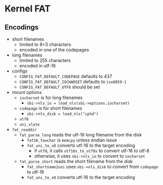 Kernel FAT
==========

## Encodings

- short filenames
  - limited to 8+3 characters
  - encoded in one of the codepages
- long filenames
  - limited to 255 characters
  - encoded in utf-16
- configs
  - `CONFIG_FAT_DEFAULT_CODEPAGE` defaults to 437
  - `CONFIG_FAT_DEFAULT_IOCHARSET` defaults to `iso8859-1`
  - `CONFIG_FAT_DEFAULT_UTF8` should be set
- mount options
  - `iocharset` is for long filenames
    - `sbi->nls_io = load_nls(sbi->options.iocharset)`
  - `codepage` is for short filenames
    - `sbi->nls_disk = load_nls("cp%d")`
  - `utf8`
  - `uni_xlate`
- `fat_readdir`
  - `fat_parse_long` reads the utf-16 long filename from the disk
    - `fat16_towchar` is `memcpy` unless endian issue
    - `fat_uni_to_x8` converts utf-16 to the target encoding
      - if `utf8`, it calls `utf16s_to_utf8s` to convert utf-16 to utf-8
      - otherwise, it uses `sbi->nls_io` to convert to `iocharset`
  - `fat_parse_short` reads the short filename from the disk
    - `fat_shortname2uni` uses `sbi->nls_disk` to convert from `codepage` to
      utf-16
    - `fat_uni_to_x8` converts utf-16 to the target encoding
